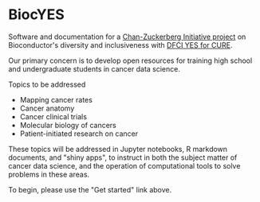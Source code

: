 # BiocYES

Software and documentation for a [Chan-Zuckerberg Initiative 
project](https://chanzuckerberg.com/eoss/proposals/bioconductor-sustaining-a-worldwide-community-of-genome-data-scientists/)
on Bioconductor's diversity and inclusiveness with [DFCI YES for CURE](https://www.dfhcc.harvard.edu/research/cancer-disparities/students/yes-for-cure/).  

Our primary concern is to develop open resources for training high school and undergraduate students in cancer data science.

Topics to be addressed

- Mapping cancer rates
- Cancer anatomy
- Cancer clinical trials
- Molecular biology of cancers
- Patient-initiated research on cancer

These topics will be addressed in Jupyter notebooks, R markdown documents, and "shiny apps", to instruct in
both the subject matter of cancer data science, and the operation
of computational tools to solve problems in these areas.

To begin, please use the "Get started" link above.
